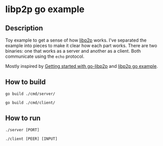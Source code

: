 # libp2p go example

## Description

Toy example to get a sense of how [libp2p](https://libp2p.io/) works. I've separated the example into pieces to make it clear how each part works. There are two binaries: one that works as a server and another as a client. Both communicate using the `echo` protocol.

Mostly inspired by [Getting started with go-libp2p](https://docs.libp2p.io/tutorials/getting-started/go/) and [libp2p go example](https://github.com/libp2p/go-libp2p/blob/master/examples/echo/main.go).

## How to build

`go build ./cmd/server/`

`go build ./cmd/client/`

## How to run

`./server [PORT]`

`./client [PEER] [INPUT]`
